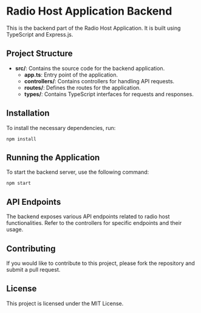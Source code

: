 # Radio Host Application Backend

This is the backend part of the Radio Host Application. It is built using TypeScript and Express.js.

## Project Structure

- **src/**: Contains the source code for the backend application.
  - **app.ts**: Entry point of the application.
  - **controllers/**: Contains controllers for handling API requests.
  - **routes/**: Defines the routes for the application.
  - **types/**: Contains TypeScript interfaces for requests and responses.

## Installation

To install the necessary dependencies, run:

```
npm install
```

## Running the Application

To start the backend server, use the following command:

```
npm start
```

## API Endpoints

The backend exposes various API endpoints related to radio host functionalities. Refer to the controllers for specific endpoints and their usage.

## Contributing

If you would like to contribute to this project, please fork the repository and submit a pull request. 

## License

This project is licensed under the MIT License.